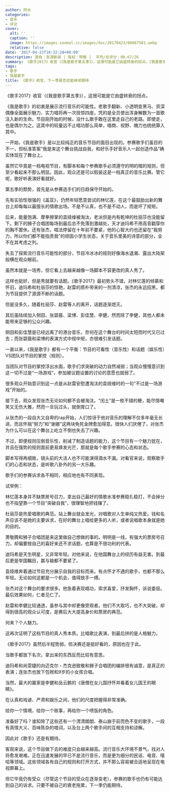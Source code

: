 ```yaml
---
author: 阿水
categories:
- 音乐
- 评论
cover:
  alt: ''
  caption: ''
  image: https://images.soomal.cc/images/doc/20170423/00067581.webp
  relative: false
date: '2017-04-23T18:32:28+08:00'
description: 源自：澎湃新闻 | 版权：转载 |  平均/总评分：08.67/26
summary: 《歌手2017》收官（《我是歌手第五季》），这很可能是它由盛转衰的拐点。《我是歌手》的初衷是展示流行音乐的可能性。老歌手翻新、小透明变黑马、资深偶像全面展示魅力、实力唱将再一次技惊四座，凭的是全员使出浑身解数为一首歌注入新的生命……
tags:
- 歌手
- 我是歌手
title: 《歌手》收官，下一季是否还能继续期待
---
```


《歌手2017》收官（《我是歌手第五季》），这很可能是它由盛转衰的拐点。

《我是歌手》的初衷是展示流行音乐的可能性。老歌手翻新、小透明变黑马、资深偶像全面展示魅力、实力唱将再一次技惊四座，凭的是全员使出浑身解数为一首歌注入新的生命。节目刚开始的时候，没什么歌手敢在这里走自己的老路。即使走，也是偶尔为之。这其中的较量远不止唱功那么简单，唱商、视野、魄力也统统算入其中。

一开始，《我是歌手》是以比较纯正的音乐节目的面目出现的。参赛歌手们虽目的不一，但标准答案“我是来这个舞台挑战自我，和好乐手好音乐人一起创造作品”确实体现在了舞台上。

虽然它毕竟是一档电视节目，有脚本和每个参赛歌手必须遵守的明的暗的规则，但至少看起来不那么明显。因此，观众还是可以假装这是一档真正的音乐比赛。管它呢，歌好听表演好看就好。

第五季的颓势，首先是从参赛选手们的日趋保守开始的。

先有实验性很强的《盖亚》，仍然年轻愿意尝试的林忆莲，在这个最鼓励出新的舞台上却每每以最擅长的情歌出场。不是不认真，也不是不动人，而是坏了规矩。

后来，能量饱满、摩拳擦掌的袁娅维被淘汰，老派但是内有乾坤的杜丽莎也没能留下。剩下的狮子合唱团每场到最后总不免落到激越处，天才迪玛希不用高音戳穿你的胸不罢休。还有张杰，唱法停留在十年前不要紧，他的心智大约也还留在“我努力，所以你们都不能指责我”的顽固小学生状态，关于音乐里美的诗意的部分，全不在其考虑之列。

失去了探索流行音乐可能性的部分，节目冷冰冰的规则好像海水退潮、露出大陆架般横在观众眼前。

虽然本就是一场秀，但它看上去越来越像一场脚本不容更改的真人秀了。

这样也挺好，但是秀就要有话题。《歌手2017》最初势头不错，对林忆莲的倾慕和怀旧，迪玛希和杜丽莎的惊艳，赵雷的质朴带来的一剂清凉，张杰的永远招黑，都为节目提供了源源不断的话题。

但是没多久，随着杜丽莎、赵雷等人的离开，话题逐渐熄灭。

其后虽陆续加入侧田、张碧晨、梁博、彭佳慧、李健，然而除了李健，其他人都未能带来足够的公众兴趣。

侧田和彭佳慧是已经远离了的港台音乐，奈何在这个舞台的时间太短而时代又已过去；而张碧晨和梁博的表演方式中规中矩，亦很难引发话题。

一直以来，《我是歌手》都有一个平衡：节目的可看性（音乐性）和话题（娱乐性）VS团队对节目的掌控（规则）。

当团队对节目的掌控浮出水面，歌手们求突破的动力自然减弱；当观众慢慢意识到这一切不过是“一场游戏”，参加被议题设置的讨论的意愿也就弱了。

很多观众开始意识到这一点是从赵雷安慰遭淘汰的袁娅维时的一句“不过是一场游戏”开始的。

接下去，观众发现张杰无论如何都不会被淘汰。“闰土”是一枚不错的梗，能尽情嘲笑又无伤大雅，然而一旦玩过头，就倒胃口了。

从张杰的一段自大又自卑的rap开始，人们惊讶于他对音乐的理解不仅多年毫无长进，而且怀揣“努力”和“谢娜”这两块免死金牌愈加得意。很快人们厌倦了，对张杰为什么可以在这个舞台上屹立不倒也失去了兴趣。

不过，即便规则压倒音乐性，削减了制造话题的能力，这个节目有一个魅力犹在，并且在强势的规则面前更易焕发光芒，那就是每个歌手参赛的心态和状态。

脚本写得再细致，镜头前的大活人也不可能演得滴水不漏。对看官来说，观察歌手们的心态和状态，是听歌八卦外的另一大乐趣。

歌手们的参赛诉求各不相同，相应地也有不同表现。

试举例：

林忆莲本身并不缺票房号召力，拿出自己最好的情歌水准参赛稳扎稳打，不会掉分也不指望靠一个节目“突破自我”，很理智地把钱赚了。

杜丽莎是热爱唱歌的典范。站上舞台就会发光，对唱歌对人生单纯又热爱。钱和名声应该不是她的主要诉求，在好的舞台上唱给更多的人听，或者说唱歌本身就是她的目的。

萧敬腾和狮子合唱团是来这里做自己想做的事的。明明是一线，有强大的票房号召力，却偏要按自己的喜好来还不求话题，也算是不很功利的代表。

迪玛希是天生明星，又非常年轻。对他来说，在他国舞台上的经历有益无害。到最后更是举国瞩目，嬴与输都不要紧了。

袁娅维奔着通过节目充分展示自我的目标而来。有点怀才不遇的歌手，也都不那么年轻。无论如何这都是一个机会，值得放手一搏。

张杰对这个舞台的要求很多。他急着表现唱功，索求喜爱，抒发胸怀，诉说委屈。最后效果如何，仁者见仁了。

赵雷和李健比较通透，虽参与其中却更像旁观者。他们不大取巧，也不大突破，却得到很高的观众认可度，是赛后大大提高身价和票房的典范。

何来？个人魅力。

这再次证明了这档节目的真人秀本质。比唱歌比表演，到最后拼的是人格魅力。

《歌手2017》虽然后半程势弱，但决赛还是挺好看的，原因也在于此。

当歌手都放下名次，拿出来的东西反而比较有意思。

迪玛希和尚雯婕的向迈克尔・杰克逊致敬和狮子合唱团的编排很有诚意，是真正的表演；连张杰也放下包袱和9岁的小女孩合唱。

当然，最大的赢家是李健和岳云鹏的《唐僧在女儿国抒怀并看着女儿国王的眼睛》。

在认真和戏谑、严肃和娱乐之间，他们的尺度把握得非常准确。

给你一个情境，给你一个故事，再给你一个喷饭的角色。

准备好了吗？谁知除了这些还有一个清清朗朗、泰山崩于前而色不变的歌手，一段有真情大义、百味陈杂的唱词，以及台上两个歌手间的互相支持和谅解。

因此对《歌手》还是有期待。

客观来说，这个节目做下去的难度只会越来越高。流行音乐大环境不景气，找对人将愈发艰难。正在迅速发展的早已不是流行音乐，而是更为细分的民谣、电音、嘻哈等领域。这些领域各有自己的规则和打开方式，并不那么容易被合适地呈现在电视屏幕上。

但它毕竟仍有受众（尽管这个节目的受众在逐渐变老），参赛的歌手也仍有可能达到自己的诉求。只要不被自己的衰老拖累，下一季仍能期待。